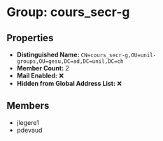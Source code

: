 # Group: cours_secr-g

## Properties

- **Distinguished Name:** `CN=cours_secr-g,OU=unil-groups,OU=gesu,DC=ad,DC=unil,DC=ch`
- **Member Count:** 2
- **Mail Enabled:** ❌
- **Hidden from Global Address List:** ❌

## Members

- jlegere1
- pdevaud
